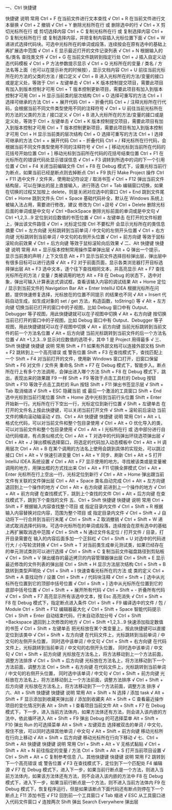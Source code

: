 一、Ctrl 快捷键

快捷键        说明        常用
Ctrl + F        在当前文件进行文本查找        √
Ctrl + R        在当前文件进行文本替换        √
Ctrl + Z        撤销        √
Ctrl + Y        删除光标所在行 或 删除选中的行        √
Ctrl + X        剪切光标所在行 或 剪切选择内容
Ctrl + C        复制光标所在行 或 复制选择内容
Ctrl + D        复制光标所在行 或 复制选择内容，并把复制内容插入光标位置下面        √
Ctrl + W        递进式选择代码块。可选中光标所在的单词或段落，连续按会在原有选中的基础上再扩展选中范围        √
Ctrl + E        显示最近打开的文件记录列表        √
Ctrl + N        根据输入的 名/类名 查找类文件        √
Ctrl + G        在当前文件跳转到指定行处
Ctrl + J        插入自定义动态代码模板        √
Ctrl + P        方法参数提示显示        √
Ctrl + Q        光标所在的变量 / 类名 / 方法名等上面（也可以在提示补充的时候按），显示文档内容
Ctrl + U        前往当前光标所在的方法的父类的方法 / 接口定义        √
Ctrl + B        进入光标所在的方法/变量的接口或是定义处，等效于 Ctrl + 左键单击        √
Ctrl + K        版本控制提交项目，需要此项目有加入到版本控制才可用
Ctrl + T        版本控制更新项目，需要此项目有加入到版本控制才可用
Ctrl + H        显示当前类的层次结构
Ctrl + O        选择可重写的方法
Ctrl + I        选择可继承的方法
Ctrl + +        展开代码
Ctrl + -        折叠代码
Ctrl + /        注释光标所在行代码，会根据当前不同文件类型使用不同的注释符号        √
Ctrl + U        前往当前光标所在的方法的父类的方法 / 接口定义        √
Ctrl + B        进入光标所在的方法/变量的接口或是定义处，等效于 Ctrl + 左键单击        √
Ctrl + K        版本控制提交项目，需要此项目有加入到版本控制才可用
Ctrl + T        版本控制更新项目，需要此项目有加入到版本控制才可用
Ctrl + H        显示当前类的层次结构
Ctrl + O        选择可重写的方法
Ctrl + I        选择可继承的方法
Ctrl + +        展开代码
Ctrl + -        折叠代码
Ctrl + /        释光标所在行代码，会根据当前不同文件类型使用不同的注释符号       √
Ctrl + \[       移动光标到当前所在代码的花括号开始位置
Ctrl + ]        移动光标到当前所在代码的花括号结束位置
Ctrl + F1        在光标所在的错误代码处显示错误信息        √
Ctrl + F3        调转到所选中的词的下一个引用位置        √
Ctrl + F4        关闭当前编辑文件
Ctrl + F8        在 Debug 模式下，设置光标当前行为断点，如果当前已经是断点则去掉断点
Ctrl + F9        执行 Make Project 操作
Ctrl + F11        选中文件 / 文件夹，使用助记符设定 / 取消书签        √
Ctrl + F12        弹出当前文件结构层，可以在弹出的层上直接输入，进行筛选
Ctrl + Tab        编辑窗口切换，如果在切换的过程又加按上 delete，则是关闭对应选中的窗口
Ctrl + End        跳到文件尾
Ctrl + Home        跳到文件头
Ctrl + Space        基础代码补全，默认在 Windows 系统上被输入法占用，需要进行修改，建议 修改为 Ctrl +逗号        √
Ctrl + Delete        删除光标后面的单词或是中文句        √
Ctrl +BackSpace        删除光标前面的单词或是中文句        √
Ctrl +1,2,3…9        定位到对应数值的书签位置        √
Ctrl + 左键单击        在打开的文件标题上，弹出该文件路径        √
Ctrl + 光标定位按 Ctrl 不要松开        会显示光标所在的类信息摘要
Ctrl + 左方向键        光标跳转到当前单词 / 中文句的左侧开头位置        √
Ctrl + 右方向键        光标跳转到当前单词 / 中文句的右侧开头位置        √
Ctrl + 前方向键        等效于鼠标滚轮向前效果        √
Ctrl + 后方向键        等效于鼠标滚轮向后效果        √
二、Alt 快捷键
快捷键        说明        常用
Alt +        显示版本控制常用操作菜单弹出层        √
Alt + Q        弹出一个提示，显示当前类的声明 / 上下文信息
Alt + F1        显示当前文件选择目标弹出层，弹出层中有很多目标可以进行选择        √
Alt + F2        对于前面页面，显示各类浏览器打开目标选择弹出层
Alt + F3        选中文本，逐个往下查找相同文本，并高亮显示
Alt + F7        查找光标所在的方法 / 变量 / 类被调用的地方
Alt + F8        在 Debug 的状态下，选中对象，弹出可输入计算表达式调试框，查看该输入内容的调试结果
Alt + Home        定位 / 显示到当前文件的 Navigation Bar
Alt + Enter        IntelliJ IDEA 根据光标所在问题，提供快速修复选择，光标放在的位置不同提示 的结果也不同        √
Alt + Insert        代码自动生成，如生成对象的 set / get 方法，构造函数，toString() 等        √
Alt + 左方向键        切换当前已打开的窗口中的子视图，比如 Debug 窗口中有 Output、Debugger 等子视图，用此快捷键就可以在子视图中切换        √
Alt + 右方向键        按切换当前已打开的窗口中的子视图，比如 Debug 窗口中有 Output、Debugger 等子视图，用此快捷键就可以在子视图中切换        √
Alt + 前方向键        当前光标跳转到当前文件的前一个方法名位置        √
Alt + 后方向键        当前光标跳转到当前文件的后一个方法名位置        √
Alt +1,2,3…9        显示对应数值的选项卡，其中 1 是 Project 用得最多        √
三、Shift 快捷键
快捷键        说明        常用
Shift + F1        如果有外部文档可以连接外部文档
Shift + F2        跳转到上一个高亮错误 或 警告位置
Shift + F3        在查找模式下，查找匹配上一个
Shift + F4        对当前打开的文件，使用新 Windows 窗口打开，旧窗口保留
Shift + F6        对文件 / 文件夹 重命名
Shift + F7        在 Debug 模式下，智能步入。断点所在行上有多个方法调用，会弹出进入哪个方法
Shift + F8        在 Debug 模式下，跳出，表现出来的效果跟 F9 一样
Shift + F9        等效于点击工具栏的 Debug 按钮
Shift + F10        等效于点击工具栏的 Run 按钮
Shift + F11        弹出书签显示层        √
Shift + Tab        取消缩进        √
Shift + ESC        隐藏当前 或 最后一个激活的工具窗口
Shift + End        选中光标到当前行尾位置
Shift + Home        选中光标到当前行头位置
Shift + Enter        开始新一行。光标所在行下空出一行，光标定位到新行位置        √
Shift + 左键单击        在打开的文件名上按此快捷键，可以关闭当前打开文件        √
Shift + 滚轮前后滚动        当前文件的横向滚动轴滚动        √
四、Ctrl + Alt 快捷键
快捷键        说明        常用
Ctrl + Alt + L        格式化代码，可以对当前文件和整个包目录使用        √
Ctrl + Alt + O        优化导入的类，可以对当前文件和整个包目录使用        √
Ctrl + Alt + I        光标所在行 或 选中部分进行自动代码缩进，有点类似格式化
Ctrl + Alt + T        对选中的代码弹出环绕选项弹出层        √
Ctrl + Alt + J        弹出模板选择窗口，将选定的代码加入动态模板中
Ctrl + Alt + H        调用层次
Ctrl + Alt + B        在某个调用的方法名上使用会跳到具体的实现处，可以跳过接口
Ctrl + Alt + V        快速引进变量
Ctrl + Alt + Y        同步、刷新
Ctrl + Alt + S        打开 IntelliJ IDEA 系统设置        √
Ctrl + Alt + F7        显示使用的地方。寻找被该类或是变量被调用的地方，用弹出框的方式找出来
Ctrl + Alt + F11        切换全屏模式
Ctrl + Alt + Enter        光标所在行上空出一行，光标定位到新行        √
Ctrl + Alt + Home        弹出跟当前文件有关联的文件弹出层
Ctrl + Alt + Space        类名自动完成
Ctrl + Alt + 左方向键        退回到上一个操作的地方        √
Ctrl + Alt + 右方向键        前进到上一个操作的地方        √
Ctrl + Alt + 前方向键        在查找模式下，跳到上个查找的文件
Ctrl + Alt + 后方向键        在查找模式下，跳到下个查找的文件
五、Ctrl + Shift 快捷键
快捷键        说明        常用
Ctrl + Shift + F        根据输入内容查找整个项目 或 指定目录内文件        √
Ctrl + Shift + R        根据输入内容替换对应内容，范围为整个项目 或 指定目录内文件        √
Ctrl + Shift + J        自动将下一行合并到当前行末尾        √
Ctrl + Shift + Z        取消撤销        √
Ctrl + Shift + W        递进式取消选择代码块。可选中光标所在的单词或段落，连续按会在原有选中的基础上再扩展取消选中范围        √
Ctrl + Shift + N        通过文件名定位 / 打开文件 / 目录，打开目录需要在 输入的内容后面多加一个正斜杠        √
Ctrl + Shift + U        对选中的代码进行大 / 小写轮流转换        √
Ctrl + Shift + T        对当前类生成单元测试类，如果已经存在的单元测试类则可以进行选择        √
Ctrl + Shift + C        复制当前文件磁盘路径到剪贴板        √
Ctrl + Shift + V        弹出缓存的最近拷贝的内容管理器弹出层
Ctrl + Shift + E        显示最近修改的文件列表的弹出层
Ctrl + Shift + H        显示方法层次结构
Ctrl + Shift + B        跳转到类型声明处        √
Ctrl + Shift + I        快速查看光标所在的方法 或 类的定义
Ctrl + Shift + A        查找动作 / 设置
Ctrl + Shift + /        代码块注释        √
Ctrl + Shift + [        选中从光标所在位置到它的顶部中括号位置        √
Ctrl + Shift + ]        选中从光标所在位置到它的底部中括号位置        √
Ctrl + Shift + +        展开所有代码        √
Ctrl + Shift + -        折叠所有代码        √
Ctrl + Shift + F7        高亮显示所有该选中文本，按 Esc 高亮消失        √
Ctrl + Shift + F8        在 Debug 模式下，指定断点进入条件
Ctrl + Shift + F9        编译选中的文件 / 包 / Module
Ctrl + Shift + F12        编辑器最大化        √
Ctrl + Shift + Space        智能代码提示
Ctrl + Shift + Enter        自动结束代码，行末自动添加分号        √
Ctrl + Shift +Backspace        退回到上次修改的地方        √
Ctrl + Shift +1,2,3…9        快速添加指定数值的书签        √
Ctrl + Shift + 左键单击        把光标放在某个类变量上，按此快捷键可以直接定位到该类中        √
Ctrl + Shift + 左方向键        在代码文件上，光标跳转到当前单词 / 中文句的左侧开头位置， 同时选中该单词 / 中文句        √
Ctrl + Shift + 右方向键        在代码文件上，光标跳转到当前单词 / 中文句的右侧开头位置， 同时选中该单词 / 中文句        √
Ctrl + Shift + 前方向键        光标放在方法名上，将方法移动到上一个方法前面，调整方法排序        √
Ctrl + Shift + 后方向键        光标放在方法名上，将方法移动到下一个方法前面，调整方法
Ctrl + Shift + 右方向键        在代码文件上，光标跳转到当前单词 / 中文句的右侧开头位置， 同时选中该单词 / 中文句        √
Ctrl + Shift + 前方向键        光标放在方法名上，将方法移动到上一个方法前面，调整方法排序        √
Ctrl + Shift + 后方向键        光标放在方法名上，将方法移动到下一个方法前面，调整方法 排序        √
六、Alt + Shift 快捷键
快捷键        说明        常用
Alt + Shift + N        选择 / 添加 task        √
Alt + Shift + F        显示添加到收藏夹弹出层 / 添加到收藏夹
Alt + Shift + C        查看最近操作项目的变化情况列表
Alt + Shift + I        查看项目当前文件
Alt + Shift + F7        在 Debug 模式下，下一步，进入当前方法体内，如果方法体还有方法，则会进入该内嵌的方法中，依此循环进入
Alt + Shift + F9        弹出 Debug 的可选择菜单
Alt + Shift + F10        弹出 Run 的可选择菜单
Alt + Shift + 左键双击        选择被双击的单词 / 中文句，按住不放，可以同时选择其他单词 / 中文句        √
Alt + Shift + 前方向键        移动光标所在行向上移动        √
Alt + Shift + 后方向键        移动光标所在行向下移动        √
七、Ctrl + Shift + Alt 快捷键
快捷键        说明        常用
Ctrl + Shift + Alt + V        无格式黏贴        √
Ctrl + Shift + Alt + N        前往指定的变量 / 方法
Ctrl + Shift + Alt + S        打开当前项目设置        √
Ctrl + Shift + Alt + C        复制参考信息
八、其他快捷键
快捷键        说明        常用
F2        跳转到下一个高亮错误 或 警告位置        √
F3        在查找模式下，定位到下一个匹配处
F4        编辑源        √
F7        在 Debug 模式下，进入下一步，如果当前行断点是一个方法，则进入当前方法体内，如果该方法体还有方法，则不会进入该内嵌的方法中
F8        在 Debug 模式下，进入下一步，如果当前行断点是一个方法，则不进入当前方法体内
F9        在 Debug 模式下，恢复程序运行，但是如果该断点下面代码还有断点则停在下一个断点上
F11        添加书签        √
F12        回到前一个工具窗口        √
Tab        缩进        √
ESC        从工具窗口进入代码文件窗口        √
连按两次 Shift        弹出 Search Everywhere 弹出层
